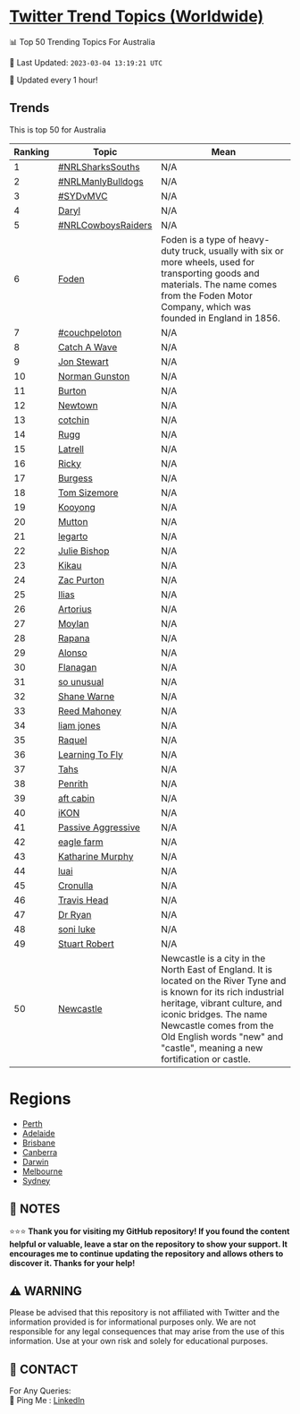[Twitter Trend Topics (Worldwide)](https://github.com/ErcinDedeoglu/Twitter-Trend-Topics)
==========


📊 Top 50 Trending Topics For Australia

📆 Last Updated: `2023-03-04 13:19:21 UTC`

🔧 Updated every 1 hour!


## Trends

This is top 50 for Australia

| Ranking | Topic | Mean |
| ------- | ------------ | ------------ |
| 1 | [#NRLSharksSouths](http://twitter.com/search?q=%23NRLSharksSouths) | N/A |
| 2 | [#NRLManlyBulldogs](http://twitter.com/search?q=%23NRLManlyBulldogs) | N/A |
| 3 | [#SYDvMVC](http://twitter.com/search?q=%23SYDvMVC) | N/A |
| 4 | [Daryl](http://twitter.com/search?q=Daryl) | N/A |
| 5 | [#NRLCowboysRaiders](http://twitter.com/search?q=%23NRLCowboysRaiders) | N/A |
| 6 | [Foden](http://twitter.com/search?q=Foden) | Foden is a type of heavy-duty truck, usually with six or more wheels, used for transporting goods and materials. The name comes from the Foden Motor Company, which was founded in England in 1856. |
| 7 | [#couchpeloton](http://twitter.com/search?q=%23couchpeloton) | N/A |
| 8 | [Catch A Wave](http://twitter.com/search?q=Catch+A+Wave) | N/A |
| 9 | [Jon Stewart](http://twitter.com/search?q=Jon+Stewart) | N/A |
| 10 | [Norman Gunston](http://twitter.com/search?q=Norman+Gunston) | N/A |
| 11 | [Burton](http://twitter.com/search?q=Burton) | N/A |
| 12 | [Newtown](http://twitter.com/search?q=Newtown) | N/A |
| 13 | [cotchin](http://twitter.com/search?q=cotchin) | N/A |
| 14 | [Rugg](http://twitter.com/search?q=Rugg) | N/A |
| 15 | [Latrell](http://twitter.com/search?q=Latrell) | N/A |
| 16 | [Ricky](http://twitter.com/search?q=Ricky) | N/A |
| 17 | [Burgess](http://twitter.com/search?q=Burgess) | N/A |
| 18 | [Tom Sizemore](http://twitter.com/search?q=Tom+Sizemore) | N/A |
| 19 | [Kooyong](http://twitter.com/search?q=Kooyong) | N/A |
| 20 | [Mutton](http://twitter.com/search?q=Mutton) | N/A |
| 21 | [legarto](http://twitter.com/search?q=legarto) | N/A |
| 22 | [Julie Bishop](http://twitter.com/search?q=Julie+Bishop) | N/A |
| 23 | [Kikau](http://twitter.com/search?q=Kikau) | N/A |
| 24 | [Zac Purton](http://twitter.com/search?q=Zac+Purton) | N/A |
| 25 | [Ilias](http://twitter.com/search?q=Ilias) | N/A |
| 26 | [Artorius](http://twitter.com/search?q=Artorius) | N/A |
| 27 | [Moylan](http://twitter.com/search?q=Moylan) | N/A |
| 28 | [Rapana](http://twitter.com/search?q=Rapana) | N/A |
| 29 | [Alonso](http://twitter.com/search?q=Alonso) | N/A |
| 30 | [Flanagan](http://twitter.com/search?q=Flanagan) | N/A |
| 31 | [so unusual](http://twitter.com/search?q=so+unusual) | N/A |
| 32 | [Shane Warne](http://twitter.com/search?q=Shane+Warne) | N/A |
| 33 | [Reed Mahoney](http://twitter.com/search?q=Reed+Mahoney) | N/A |
| 34 | [liam jones](http://twitter.com/search?q=liam+jones) | N/A |
| 35 | [Raquel](http://twitter.com/search?q=Raquel) | N/A |
| 36 | [Learning To Fly](http://twitter.com/search?q=Learning+To+Fly) | N/A |
| 37 | [Tahs](http://twitter.com/search?q=Tahs) | N/A |
| 38 | [Penrith](http://twitter.com/search?q=Penrith) | N/A |
| 39 | [aft cabin](http://twitter.com/search?q=aft+cabin) | N/A |
| 40 | [iKON](http://twitter.com/search?q=iKON) | N/A |
| 41 | [Passive Aggressive](http://twitter.com/search?q=Passive+Aggressive) | N/A |
| 42 | [eagle farm](http://twitter.com/search?q=eagle+farm) | N/A |
| 43 | [Katharine Murphy](http://twitter.com/search?q=Katharine+Murphy) | N/A |
| 44 | [luai](http://twitter.com/search?q=luai) | N/A |
| 45 | [Cronulla](http://twitter.com/search?q=Cronulla) | N/A |
| 46 | [Travis Head](http://twitter.com/search?q=Travis+Head) | N/A |
| 47 | [Dr Ryan](http://twitter.com/search?q=Dr+Ryan) | N/A |
| 48 | [soni luke](http://twitter.com/search?q=soni+luke) | N/A |
| 49 | [Stuart Robert](http://twitter.com/search?q=Stuart+Robert) | N/A |
| 50 | [Newcastle](http://twitter.com/search?q=Newcastle) | Newcastle is a city in the North East of England. It is located on the River Tyne and is known for its rich industrial heritage, vibrant culture, and iconic bridges. The name Newcastle comes from the Old English words "new" and "castle", meaning a new fortification or castle. |



# Regions

* [Perth](</Australia/Perth.md>)
* [Adelaide](</Australia/Adelaide.md>)
* [Brisbane](</Australia/Brisbane.md>)
* [Canberra](</Australia/Canberra.md>)
* [Darwin](</Australia/Darwin.md>)
* [Melbourne](</Australia/Melbourne.md>)
* [Sydney](</Australia/Sydney.md>)



## 📝 NOTES

⭐⭐⭐ **Thank you for visiting my GitHub repository! If you found the content helpful or valuable, leave a star on the repository to show your support. It encourages me to continue updating the repository and allows others to discover it. Thanks for your help!**


## ⚠️ WARNING

Please be advised that this repository is not affiliated with Twitter and the information provided is for informational purposes only. We are not responsible for any legal consequences that may arise from the use of this information. Use at your own risk and solely for educational purposes.


## 📨 CONTACT

 For Any Queries:  
            🏓 Ping Me : [LinkedIn](https://www.linkedin.com/in/ercindedeoglu/)

